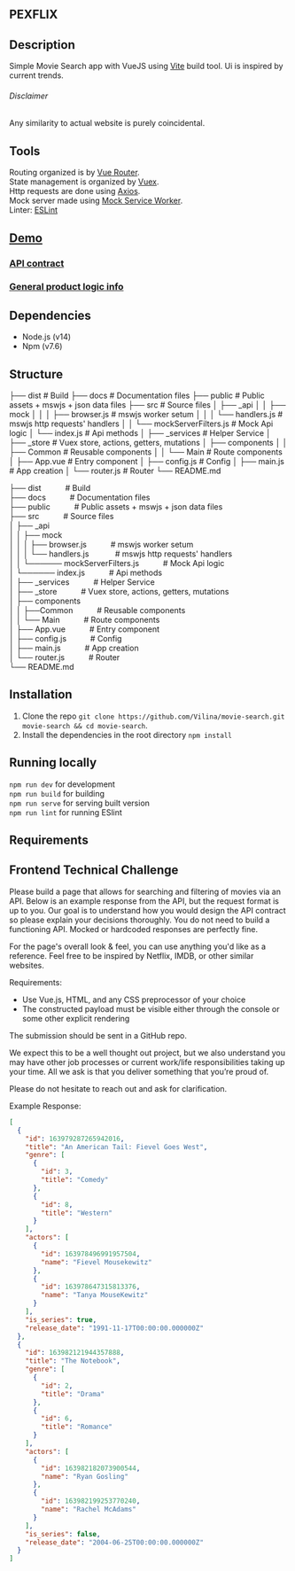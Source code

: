 ## PEXFLIX

## Description

Simple Movie Search app with VueJS using [Vite](https://vitejs.dev/) build tool. Ui is inspired by current trends. 
###### Disclaimer  
Any similarity to actual website is purely coincidental.


## Tools

Routing organized is by [Vue Router](https://next.router.vuejs.org/).                
State management is organized by [Vuex](https://next.vuex.vuejs.org/).  
Http requests are done using [Axios](https://github.com/axios/axios).  
Mock server made using [Mock Service Worker](https://mswjs.io/).   
Linter: [ESLint](https://eslint.org/)

## [Demo](https://vilina.github.io/movie-search/)
### [API contract](https://github.com/Vilina/movie-search/blob/main/docs/api.md) 
### [General product logic info](https://github.com/Vilina/movie-search/blob/main/docs/general.md)


## Dependencies

* Node.js (v14)
* Npm (v7.6)

## Structure

├── dist           # Build
├── docs           # Documentation files
├── public           # Public assets + mswjs + json data files
├── src           # Source files
│   ├── _api
│   │   ├── mock
│   │   │   ├── browser.js           # mswjs worker setum
│   │   │   └── handlers.js            # mswjs http requests' handlers
│   │   └── mockServerFilters.js           # Mock Api logic
│   └── index.js           # Api methods
│   ├── _services           # Helper Service
│   ├── _store           # Vuex store, actions, getters, mutations
│   ├── components
│   │   ├── Common           # Reusable components
│   │   └── Main           # Route components
│   ├── App.vue           # Entry component
│   ├── config.js           # Config
│   ├── main.js           # App creation
│   └── router.js           # Router
└── README.md


├── dist &nbsp;&nbsp;&nbsp;&nbsp;&nbsp;&nbsp;&nbsp;&nbsp;&nbsp;&nbsp;# Build   
├── docs &nbsp;&nbsp;&nbsp;&nbsp;&nbsp;&nbsp;&nbsp;&nbsp;&nbsp;&nbsp;# Documentation files   
├── public &nbsp;&nbsp;&nbsp;&nbsp;&nbsp;&nbsp;&nbsp;&nbsp;&nbsp;&nbsp;# Public assets + mswjs + json data files   
├── src &nbsp;&nbsp;&nbsp;&nbsp;&nbsp;&nbsp;&nbsp;&nbsp;&nbsp;&nbsp;# Source files  
│   ├── _api  
│   │   ├── mock  
│   │   │    ├── browser.js &nbsp;&nbsp;&nbsp;&nbsp;&nbsp;&nbsp;&nbsp;&nbsp;&nbsp;&nbsp;# mswjs worker setum  
│   │   │    └── handlers.js &nbsp;&nbsp;&nbsp;&nbsp;&nbsp;&nbsp;&nbsp;&nbsp;&nbsp;&nbsp; # mswjs http requests' handlers  
│   │   └──────  mockServerFilters.js &nbsp;&nbsp;&nbsp;&nbsp;&nbsp;&nbsp;&nbsp;&nbsp;&nbsp;&nbsp;# Mock Api logic  
│   └────── index.js &nbsp;&nbsp;&nbsp;&nbsp;&nbsp;&nbsp;&nbsp;&nbsp;&nbsp;&nbsp;# Api methods  
│   ├── _services &nbsp;&nbsp;&nbsp;&nbsp;&nbsp;&nbsp;&nbsp;&nbsp;&nbsp;&nbsp;# Helper Service  
│   ├── _store &nbsp;&nbsp;&nbsp;&nbsp;&nbsp;&nbsp;&nbsp;&nbsp;&nbsp;&nbsp;# Vuex store, actions, getters, mutations  
│   ├── components  
│   │   ├──Common &nbsp;&nbsp;&nbsp;&nbsp;&nbsp;&nbsp;&nbsp;&nbsp;&nbsp;&nbsp;# Reusable components  
│   │   └── Main &nbsp;&nbsp;&nbsp;&nbsp;&nbsp;&nbsp;&nbsp;&nbsp;&nbsp;&nbsp;# Route components  
│   ├── App.vue &nbsp;&nbsp;&nbsp;&nbsp;&nbsp;&nbsp;&nbsp;&nbsp;&nbsp;&nbsp;# Entry component  
│   ├── config.js &nbsp;&nbsp;&nbsp;&nbsp;&nbsp;&nbsp;&nbsp;&nbsp;&nbsp;&nbsp;# Config   
│   ├── main.js &nbsp;&nbsp;&nbsp;&nbsp;&nbsp;&nbsp;&nbsp;&nbsp;&nbsp;&nbsp;# App creation  
│   └── router.js &nbsp;&nbsp;&nbsp;&nbsp;&nbsp;&nbsp;&nbsp;&nbsp;&nbsp;&nbsp;# Router  
└── README.md  

## Installation

1. Clone the repo `git clone https://github.com/Vilina/movie-search.git movie-search && cd movie-search`.
1. Install the dependencies in the root directory `npm install`

## Running locally

`npm run dev`     for development  
`npm run build`   for building  
`npm run serve`   for serving built version  
`npm run lint`    for running ESlint  


## Requirements

## Frontend Technical Challenge

Please build a page that allows for searching and filtering of movies via an API. Below is an example response from the API, but the request format is up to you. Our goal is to understand how you would design the API contract so please explain your decisions thoroughly. You do not need to build a functioning API. Mocked or hardcoded responses are perfectly fine.

For the page's overall look & feel, you can use anything you'd like as a reference. Feel free to be inspired by Netflix, IMDB, or other similar websites.

Requirements:
 * Use Vue.js, HTML, and any CSS preprocessor of your choice
 * The constructed payload must  be visible either through the console or some other explicit rendering

The submission should be sent in a GitHub repo.

We expect this to be a well thought out project, but we also understand you may have other job processes or current work/life responsibilities taking up your time. All we ask is that you deliver something that you’re proud of.

Please do not hesitate to reach out and ask for clarification. 

Example Response:
```json
[
  {
    "id": 163979287265942016,
    "title": "An American Tail: Fievel Goes West",
    "genre": [
      {
        "id": 3,
        "title": "Comedy"
      },
      {
        "id": 8,
        "title": "Western"
      }
    ],
    "actors": [
      {
        "id": 163978496991957504,
        "name": "Fievel Mousekewitz"
      },
      {
        "id": 163978647315813376,
        "name": "Tanya MouseKewitz"
      }
    ],
    "is_series": true,
    "release_date": "1991-11-17T00:00:00.000000Z"
  },
  {
    "id": 163982121944357888,
    "title": "The Notebook",
    "genre": [
      {
        "id": 2,
        "title": "Drama"
      },
      {
        "id": 6,
        "title": "Romance"
      }
    ],
    "actors": [
      {
        "id": 163982182073900544,
        "name": "Ryan Gosling"
      },
      {
        "id": 163982199253770240,
        "name": "Rachel McAdams"
      }
    ],
    "is_series": false,
    "release_date": "2004-06-25T00:00:00.000000Z"
  }
]
```


